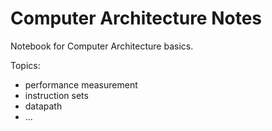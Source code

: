 Computer Architecture Notes
=========================

Notebook for Computer Architecture basics.

Topics:

- performance measurement
- instruction sets
- datapath
- ...
